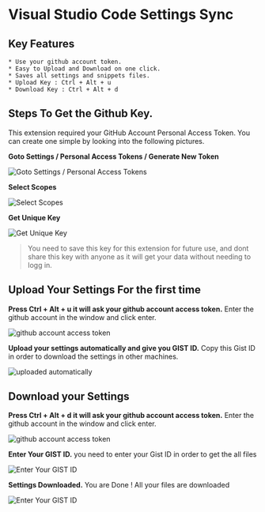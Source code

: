 # Visual Studio Code Settings Sync



## Key Features
	* Use your github account token.
	* Easy to Upload and Download on one click.
	* Saves all settings and snippets files.
	* Upload Key : Ctrl + Alt + u
	* Download Key : Ctrl + Alt + d
	  
	
## Steps To Get the Github Key.

This extension required your GitHub Account Personal Access Token. You can create one simple by looking into the following pictures.

<strong>Goto Settings / Personal Access Tokens / Generate New Token</strong>

![Goto Settings / Personal Access Tokens](http://shanalikhan1.github.io/img/github1.PNG)

<strong>Select Scopes</strong>

![Select Scopes](http://shanalikhan1.github.io/img/github2.PNG)

<strong>Get Unique Key</strong>

![Get Unique Key](http://shanalikhan1.github.io/img/github3.PNG)

<blockquote>
<p>
You need to save this key for this extension for future use, and dont share this key with anyone as it will get your data without needing to logg in.
</p>
</blockquote>


## Upload Your Settings For the first time


<strong>Press Ctrl + Alt + u it will ask your github account access token.</strong>
Enter the github account in the window and click enter.

![github account access token](http://shanalikhan1.github.io/img/upload1.png)

<strong>Upload your settings automatically and give you GIST ID.</strong>
Copy this Gist ID in order to download the settings in other machines.

![uploaded automatically](http://shanalikhan1.github.io/img/upload2.png)


## Download your Settings

<strong>Press Ctrl + Alt + d it will ask your github account access token.</strong>
Enter the github account in the window and click enter.

![github account access token](http://shanalikhan1.github.io/img/upload1.png)

<strong>Enter Your GIST ID.</strong>
you need to enter your Gist ID in order to get the all files

![Enter Your GIST ID](http://shanalikhan1.github.io/img/download2.png)

<strong>Settings Downloaded.</strong>
You are Done ! All your files are downloaded

![Enter Your GIST ID](http://shanalikhan1.github.io/img/download3.png)
